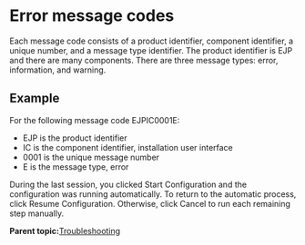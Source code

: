 # Error message codes 

Each message code consists of a product identifier, component identifier, a unique number, and a message type identifier. The product identifier is EJP and there are many components. There are three message types: error, information, and warning.

## Example

For the following message code EJPIC0001E:

-   EJP is the product identifier
-   IC is the component identifier, installation user interface
-   0001 is the unique message number
-   E is the message type, error

During the last session, you clicked Start Configuration and the configuration was running automatically. To return to the automatic process, click Resume Configuration. Otherwise, click Cancel to run each remaining step manually.

**Parent topic:**[Troubleshooting ](../trouble/troubleshooting.md)

